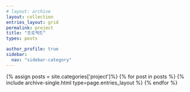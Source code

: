 ```yaml
---
# layout: archive
layout: collection
entries_layout: grid
permalink: project
title: "프로젝트"
types: posts

author_profile: true
sidebar:
  nav: "sidebar-category"
---
```


{% assign posts = site.categories['project']%}
{% for post in posts %}
  {% include archive-single.html type=page.entries_layout %}
{% endfor %}
